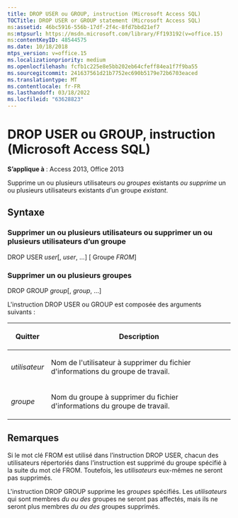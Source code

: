 ```yaml
---
title: DROP USER ou GROUP, instruction (Microsoft Access SQL)
TOCTitle: DROP USER or GROUP statement (Microsoft Access SQL)
ms:assetid: 46bc5916-556b-17df-2f4c-8fd7bbd21ef7
ms:mtpsurl: https://msdn.microsoft.com/library/Ff193192(v=office.15)
ms:contentKeyID: 48544575
ms.date: 10/18/2018
mtps_version: v=office.15
ms.localizationpriority: medium
ms.openlocfilehash: fcfb1c225e8e5bb202eb64cfeff84ea1f7f9ba55
ms.sourcegitcommit: 241637561d21b7752ec690b5179e72b6703eaced
ms.translationtype: MT
ms.contentlocale: fr-FR
ms.lasthandoff: 03/18/2022
ms.locfileid: "63628823"
---
```

# <a name="drop-user-or-group-statement-microsoft-access-sql"></a>DROP USER ou GROUP, instruction (Microsoft Access SQL)

**S’applique à** : Access 2013, Office 2013

Supprime un ou plusieurs utilisateurs *ou groupes* existants *ou supprime* un ou plusieurs utilisateurs existants  d’un groupe *existant*.

## <a name="syntax"></a>Syntaxe

### <a name="delete-one-or-more-users-or-remove-one-or-more-users-from-a-group"></a>Supprimer un ou plusieurs utilisateurs ou supprimer un ou plusieurs utilisateurs d’un groupe

DROP USER *user*\[, *user*, ...\] \[ Groupe *FROM*\]

### <a name="delete-one-or-more-groups"></a>Supprimer un ou plusieurs groupes

DROP GROUP *group*\[, *group*, ...\]

L'instruction DROP USER ou GROUP est composée des arguments suivants :

<table>
<colgroup>
<col />
<col />
</colgroup>
<thead>
<tr class="header">
<th><p>Quitter</p></th>
<th><p>Description</p></th>
</tr>
</thead>
<tbody>
<tr class="odd">
<td><p><em>utilisateur</em></p></td>
<td><p>Nom de l'utilisateur à supprimer du fichier d'informations du groupe de travail.</p></td>
</tr>
<tr class="even">
<td><p><em>groupe</em></p></td>
<td><p>Nom du groupe à supprimer du fichier d'informations du groupe de travail.</p></td>
</tr>
</tbody>
</table>


## <a name="remarks"></a>Remarques

Si le mot clé FROM est utilisé dans l’instruction DROP USER, chacun  des utilisateurs répertoriés dans l’instruction est supprimé du  groupe spécifié à la suite du mot clé FROM. Toutefois, les *utilisateurs* eux-mêmes ne seront pas supprimés.

L'instruction DROP GROUP supprime les *groupes* spécifiés. Les *utilisateurs* qui sont membres *du ou des* groupes ne seront pas affectés, mais ils ne seront plus membres *du ou des* groupes supprimés.

